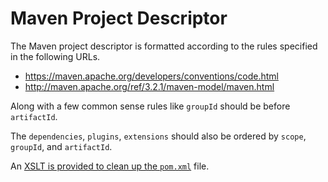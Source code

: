 Maven Project Descriptor
========================

The Maven project descriptor is formatted according to the rules specified in
the following URLs.

* https://maven.apache.org/developers/conventions/code.html
* http://maven.apache.org/ref/3.2.1/maven-model/maven.html

Along with a few common sense rules like `groupId` should be before 
`artifactId`.

The `dependencies`, `plugins`, `extensions` should also be ordered 
by `scope`, `groupId`, and `artifactId`. 

An [XSLT is provided to clean up the `pom.xml`][1] file.

[1]: pom-clean.xslt
